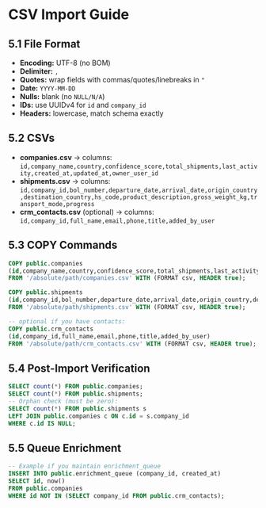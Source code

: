 # CSV Import Guide

## 5.1 File Format
- **Encoding:** UTF-8 (no BOM)
- **Delimiter:** `,`
- **Quotes:** wrap fields with commas/quotes/linebreaks in `"`
- **Date:** `YYYY-MM-DD`
- **Nulls:** blank (no `NULL/N/A`)
- **IDs:** use UUIDv4 for `id` and `company_id`
- **Headers:** lowercase, match schema exactly

## 5.2 CSVs
- **companies.csv** → columns:
  `id,company_name,country,confidence_score,total_shipments,last_activity,created_at,updated_at,owner_user_id`
- **shipments.csv** → columns:
  `id,company_id,bol_number,departure_date,arrival_date,origin_country,destination_country,hs_code,product_description,gross_weight_kg,transport_mode,progress`
- **crm_contacts.csv** (optional) → columns:
  `id,company_id,full_name,email,phone,title,added_by_user`

## 5.3 COPY Commands
```sql
COPY public.companies
(id,company_name,country,confidence_score,total_shipments,last_activity,created_at,updated_at,owner_user_id)
FROM '/absolute/path/companies.csv' WITH (FORMAT csv, HEADER true);

COPY public.shipments
(id,company_id,bol_number,departure_date,arrival_date,origin_country,destination_country,hs_code,product_description,gross_weight_kg,transport_mode,progress)
FROM '/absolute/path/shipments.csv' WITH (FORMAT csv, HEADER true);

-- optional if you have contacts:
COPY public.crm_contacts
(id,company_id,full_name,email,phone,title,added_by_user)
FROM '/absolute/path/crm_contacts.csv' WITH (FORMAT csv, HEADER true);
```

## 5.4 Post-Import Verification
```sql
SELECT count(*) FROM public.companies;
SELECT count(*) FROM public.shipments;
-- Orphan check (must be zero):
SELECT count(*) FROM public.shipments s
LEFT JOIN public.companies c ON c.id = s.company_id
WHERE c.id IS NULL;
```

## 5.5 Queue Enrichment
```sql
-- Example if you maintain enrichment_queue
INSERT INTO public.enrichment_queue (company_id, created_at)
SELECT id, now()
FROM public.companies
WHERE id NOT IN (SELECT company_id FROM public.crm_contacts);
```
